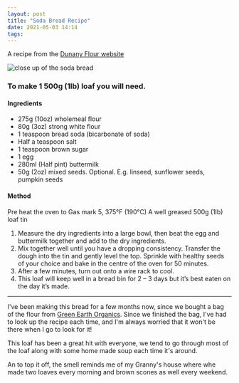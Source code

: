 ```yaml
---
layout: post
title: "Soda Bread Recipe"
date: 2021-05-03 14:14
tags: 
---
```

A recipe from the [Dunany Flour website](http://www.dunanyflour.com/index.php?option=com_content&view=article&id=63&Itemid=162)

![close up of the soda bread](https://photos.mikegriffin.ie/p/2021/05/soda-bread.jpg)

### To make 1 500g (1lb) loaf you will need.
 
#### Ingredients
 
- 275g (10oz) wholemeal flour
- 80g (3oz) strong white flour
- 1 teaspoon bread soda (bicarbonate of soda)
- Half a teaspoon salt
- 1 teaspoon brown sugar
- 1 egg
- 280ml (Half pint) buttermilk
- 50g (2oz) mixed seeds. Optional. E.g. linseed, sunflower seeds, pumpkin seeds
 
#### Method
 
Pre heat the oven to Gas mark 5, 375&deg;F (190&deg;C)
A well greased 500g (1lb) loaf tin
 
1. Measure the dry ingredients into a large bowl, then beat the egg and buttermilk together and add to the dry ingredients.
1. Mix together well until you have a dropping consistency. Transfer the dough into the tin and gently level the top. Sprinkle with healthy seeds of your choice and bake in the centre of the oven for 50 minutes.
1. After a few minutes, turn out onto a wire rack to cool.
1. This loaf will keep well in a bread bin for 2 – 3 days but it’s best eaten on the day it’s made.

---

I've been making this bread for a few months now, since we bought a bag of the flour from [Green Earth Organics](https://www.greenearthorganics.ie).
Since we finished the bag, I've had to look up the recipe each time, and I'm always worried that it won't be there when I go to look for it!

This loaf has been a great hit with everyone, we tend to go through most of the loaf along with some home made soup each time it's around.

An to top it off, the smell reminds me of my Granny's house where whe made two loaves every morning and brown scones as well every weekend.

